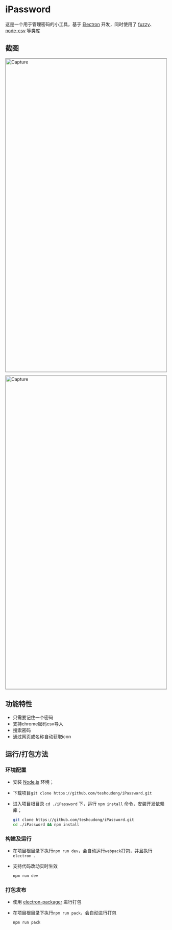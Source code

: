 # iPassword

这是一个用于管理密码的小工具，基于 [Electron](http://electron.atom.io/) 开发，同时使用了 [fuzzy](https://github.com/mattyork/fuzzy)、[node-csv](https://github.com/adaltas/node-csv) 等类库

## 截图

<img src="https://raw.githubusercontent.com/teshoudong/iPassword/master/capture1.png" alt="Capture" width="980" style="border:1px solid #979797;">
<img src="https://raw.githubusercontent.com/teshoudong/iPassword/master/capture2.png" alt="Capture" width="980" style="margin-top:10px;border:1px solid #979797;">

## 功能特性

 - 只需要记住一个密码
 - 支持chrome密码csv导入
 - 搜索密码
 - 通过网页或名称自动获取icon

## 运行/打包方法

### 环境配置

 - 安装 [Node.js](https://nodejs.org/) 环境；
 - 下载项目`git clone https://github.com/teshoudong/iPassword.git`
 - 进入项目根目录 `cd ./iPassword` 下，运行 `npm install` 命令，安装开发依赖库；

    ```bash
    git clone https://github.com/teshoudong/iPassword.git
    cd ./iPassword && npm install
    ```

### 构建及运行

 - 在项目根目录下执行`npm run dev`，会自动运行`webpack`打包，并且执行`electron .`
 - 支持代码改动实时生效

    ```bash
    npm run dev
    ```

### 打包发布

 - 使用 [electron-packager](https://github.com/electron-userland/electron-packager) 进行打包
 - 在项目根目录下执行`npm run pack`，会自动进行打包

    ```bash
    npm run pack
    ```

